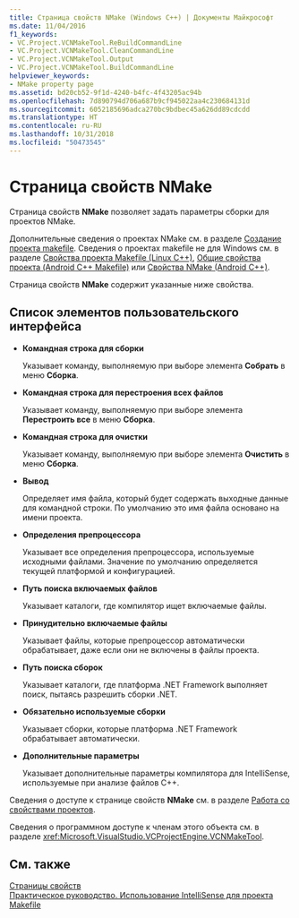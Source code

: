 ```yaml
---
title: Страница свойств NMake (Windows C++) | Документы Майкрософт
ms.date: 11/04/2016
f1_keywords:
- VC.Project.VCNMakeTool.ReBuildCommandLine
- VC.Project.VCNMakeTool.CleanCommandLine
- VC.Project.VCNMakeTool.Output
- VC.Project.VCNMakeTool.BuildCommandLine
helpviewer_keywords:
- NMake property page
ms.assetid: bd20cb52-9f1d-4240-b4fc-4f43205ac94b
ms.openlocfilehash: 7d890794d706a687b9cf945022aa4c230684131d
ms.sourcegitcommit: 6052185696adca270bc9bdbec45a626dd89cdcdd
ms.translationtype: HT
ms.contentlocale: ru-RU
ms.lasthandoff: 10/31/2018
ms.locfileid: "50473545"
---
```

# <a name="nmake-property-page"></a>Страница свойств NMake

Страница свойств **NMake** позволяет задать параметры сборки для проектов NMake.

Дополнительные сведения о проектах NMake см. в разделе [Создание проекта makefile](../ide/creating-a-makefile-project.md). Сведения о проектах makefile не для Windows см. в разделе [Свойства проекта Makefile (Linux C++)](../linux/prop-pages/makefile-linux.md), [Общие свойства проекта (Android C++ Makefile)](/visualstudio/cross-platform/general-makefile-android-prop-page) или [Свойства NMake (Android C++)](/visualstudio/cross-platform/nmake-android-prop-page).

Страница свойств **NMake** содержит указанные ниже свойства.

## <a name="uielement-list"></a>Список элементов пользовательского интерфейса

- **Командная строка для сборки**

   Указывает команду, выполняемую при выборе элемента **Собрать** в меню **Сборка**.

- **Командная строка для перестроения всех файлов**

   Указывает команду, выполняемую при выборе элемента **Перестроить все** в меню **Сборка**.

- **Командная строка для очистки**

   Указывает команду, выполняемую при выборе элемента **Очистить** в меню **Сборка**.

- **Вывод**

   Определяет имя файла, который будет содержать выходные данные для командной строки. По умолчанию это имя файла основано на имени проекта.

- **Определения препроцессора**

   Указывает все определения препроцессора, используемые исходными файлами. Значение по умолчанию определяется текущей платформой и конфигурацией.

- **Путь поиска включаемых файлов**

   Указывает каталоги, где компилятор ищет включаемые файлы.

- **Принудительно включаемые файлы**

   Указывает файлы, которые препроцессор автоматически обрабатывает, даже если они не включены в файлы проекта.

- **Путь поиска сборок**

   Указывает каталоги, где платформа .NET Framework выполняет поиск, пытаясь разрешить сборки .NET.

- **Обязательно используемые сборки**

   Указывает сборки, которые платформа .NET Framework обрабатывает автоматически.

- **Дополнительные параметры**

   Указывает дополнительные параметры компилятора для IntelliSense, используемые при анализе файлов C++.

Сведения о доступе к странице свойств **NMake** см. в разделе [Работа со свойствами проектов](../ide/working-with-project-properties.md).

Сведения о программном доступе к членам этого объекта см. в разделе <xref:Microsoft.VisualStudio.VCProjectEngine.VCNMakeTool>.

## <a name="see-also"></a>См. также

[Страницы свойств](../ide/property-pages-visual-cpp.md)<br>
[Практическое руководство. Использование IntelliSense для проекта Makefile](../ide/how-to-enable-intellisense-for-makefile-projects.md)